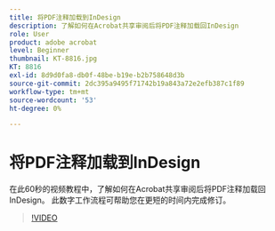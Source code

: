 ```yaml
---
title: 将PDF注释加载到InDesign
description: 了解如何在Acrobat共享审阅后将PDF注释加载回InDesign
role: User
product: adobe acrobat
level: Beginner
thumbnail: KT-8816.jpg
KT: 8816
exl-id: 8d9d0fa8-db0f-48be-b19e-b2b758648d3b
source-git-commit: 2dc395a9495f71742b19a843a72e2efb387c1f89
workflow-type: tm+mt
source-wordcount: '53'
ht-degree: 0%

---
```


# 将PDF注释加载到InDesign

在此60秒的视频教程中，了解如何在Acrobat共享审阅后将PDF注释加载回InDesign。 此数字工作流程可帮助您在更短的时间内完成修订。

>[!VIDEO](https://video.tv.adobe.com/v/336907?hidetitle=true)
